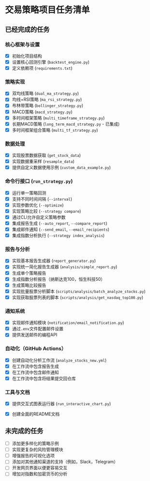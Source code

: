 # 交易策略项目任务清单

## 已经完成的任务
### 核心框架与设置
- [x] 初始化项目结构
- [x] 设置核心回测引擎 (`backtest_engine.py`)
- [x] 定义依赖项 (`requirements.txt`)

### 策略实现
- [x] 双均线策略 (`dual_ma_strategy.py`)
- [x] 均线+RSI策略 (`ma_rsi_strategy.py`)
- [x] 布林带策略 (`bollinger_strategy.py`)
- [x] MACD策略 (`macd_strategy.py`)
- [x] 多时间框架策略 (`multi_timeframe_strategy.py`)
- [x] 长期MACD策略 (`long_term_macd_strategy.py` - 已集成)
- [x] 多时间框架组合策略 (`multi_tf_strategy.py`)

### 数据处理
- [x] 实现股票数据获取 (`get_stock_data`)
- [x] 实现数据重采样 (`resample_data`)
- [x] 提供自定义数据使用示例 (`custom_data_example.py`)

### 命令行接口 (`run_strategy.py`)
- [x] 运行单一策略回测
- [x] 支持不同时间间隔 (`--interval`)
- [x] 实现参数优化 (`--optimize`)
- [x] 实现策略比较 (`--strategy compare`)
- [x] 通过CLI允许自定义策略参数
- [x] 集成报告生成 (`--auto_report`, `--compare_report`)
- [x] 集成邮件通知 (`--send_email`, `--email_recipients`)
- [x] 集成指数分析执行 (`--strategy index_analysis`)

### 报告与分析
- [x] 实现基本报告生成器 (`report_generator.py`)
- [x] 实现统一简化报告生成器 (`analysis/simple_report.py`)
- [x] 生成单个策略报告
- [x] 生成指数分析报告（纳斯达克100，恒生科技50）
- [x] 生成策略比较报告
- [x] 实现批量股票分析脚本 (`scripts/analysis/batch_analyze_stocks.py`)
- [x] 实现获取股票列表的脚本 (`scripts/analysis/get_nasdaq_top100.py`)

### 通知系统
- [x] 实现邮件通知模块 (`notification/email_notification.py`)
- [x] 通过`.env`文件配置邮件设置
- [x] 提供发送邮件的编程API

### 自动化（GitHub Actions）
- [x] 创建自动化分析工作流 (`analyze_stocks_new.yml`)
- [x] 在工作流中包含报告生成
- [x] 在工作流中包含邮件通知
- [x] 在工作流中包含将结果提交回仓库

### 工具与文档
- [x] 提供交互式图表运行器 (`run_interactive_chart.py`)
- [x] 创建全面的README文档


## 未完成的任务
- [ ] 添加更多样化的策略示例
- [ ] 实现更复杂的风险管理模块
- [ ] 增强报告的可视化选项
- [ ] 添加对其他通知渠道的支持（例如，Slack，Telegram）
- [ ] 开发网页界面以便更容易交互
- [ ] 增加对指数和加密货币的分析